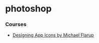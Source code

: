 photoshop
=========

### Courses

-   [Designing App Icons by Michael Flarup](https://www.youtube.com/playlist?list=PLxpqfOFALZU9IG6DbP3inWOgm3Rzv4ISd)
